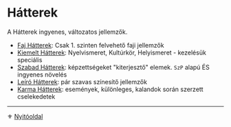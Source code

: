 # Hátterek

<!-- tag: hatter__fortely -->

A Hátterek ingyenes, változatos jellemzők.

- [Faj Hátterek](021_faj_hatterek.md): Csak 1. szinten felvehető faji jellemzők
- [Kiemelt Hátterek](022_kiemelt_hatterek.md): Nyelvismeret, Kultúrkör, Helyismeret - kezelésük speciális
- [Szabad Hátterek](023_szabad_hatterek.md): képzettségeket "kiterjesztő" elemek. `SzP` alapú ÉS ingyenes növelés
- [Leíró Hátterek](024_leiro_hatterek.md): pár szavas színesítő jellemzők
- [Karma Hátterek](025_karma_hatterek.md): események, különleges, kalandok során szerzett cselekedetek

---

⚜️ [Nyitóoldal](start.md)
